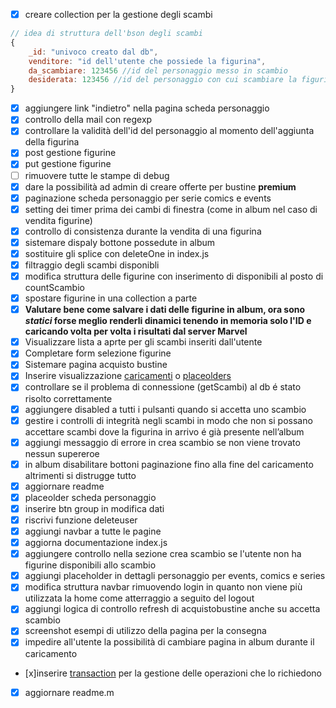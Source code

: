- [x] creare collection per la gestione degli scambi
```js
// idea di struttura dell'bson degli scambi
{
	_id: "univoco creato dal db",
	venditore: "id dell'utente che possiede la figurina",
	da_scambiare: 123456 //id del personaggio messo in scambio
	desiderata: 123456 //id del personaggio con cui scambiare la figurina (se non presente indica che si accettano proposte di scambio)
}
```
- [x] aggiungere link "indietro" nella pagina scheda personaggio
- [x] controllo della mail con regexp
- [x] controllare la validità dell'id del personaggio al momento dell'aggiunta della figurina
- [x] post gestione figurine 
- [x] put gestione figurine
- [ ] rimuovere tutte le stampe di debug
- [x] dare la possibilità ad admin di creare offerte per bustine **premium**
- [x] paginazione scheda personaggio per serie comics e events
- [x] setting dei timer prima dei cambi di finestra (come in album nel caso di vendita figurine)
- [x] controllo di consistenza durante la vendita di una figurina
- [x] sistemare dispaly bottone possedute in album
- [x] sostituire gli splice con deleteOne in index.js
- [x] filtraggio degli scambi disponibli
- [x] modifica struttura delle figurine con inserimento di disponibili al posto di countScambio
- [x] spostare figurine in una collection a parte
- [x] **Valutare bene come salvare i dati delle figurine in album, ora sono *statici* forse meglio renderli dinamici tenendo in memoria solo l'ID e caricando volta per volta i risultati dal server Marvel**
- [x] Visualizzare lista a aprte per gli scambi inseriti dall'utente
- [x] Completare form selezione figurine
- [x] Sistemare pagina acquisto bustine
- [x] Inserire visualizzazione [caricamenti](https://getbootstrap.com/docs/5.3/components/spinners/) o  [placeolders](https://getbootstrap.com/docs/5.3/components/placeholders/)
- [x] controllare se il problema di connessione (getScambi) al db é stato risolto correttamente
- [x] aggiungere disabled a tutti i pulsanti quando si accetta uno scambio
- [x] gestire i controlli di integrità negli scambi in modo che non si possano accettare scambi dove la figurina in arrivo é già presente nell’album
- [x] aggiungi messaggio di errore in  crea scambio se non viene trovato nessun supereroe
- [x] in album disabilitare bottoni paginazione fino alla fine del caricamento altrimenti si distrugge tutto
- [x] aggiornare readme
- [x] placeolder scheda personaggio
- [x] inserire btn group in modifica dati
- [x] riscrivi funzione deleteuser
- [x] aggiungi navbar a tutte le pagine
- [x] aggiorna documentazione index.js
- [x] aggiungere controllo nella sezione crea scambio se l'utente non ha figurine disponibili allo scambio
- [x] aggiungi placeholder in dettagli personaggio per events, comics e series
- [x] modifica struttura navbar rimuovendo login in quanto non viene più utilizzata la home come atterraggio a seguito del logout
- [x] aggiungi logica di controllo refresh di acquistobustine anche su accetta scambio
- [x] screenshot esempi di utilizzo della pagina per la consegna
- [x] impedire all'utente la possibilità di cambiare pagina in album durante il caricamento
- [x]inserire [transaction](https://www.mongodb.com/docs/manual/core/transactions/) per la gestione delle operazioni che lo richiedono
- [x] aggiornare readme.m